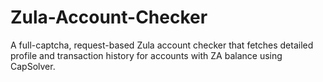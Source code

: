 # Zula-Account-Checker
A full-captcha, request-based Zula account checker that fetches detailed profile and transaction history for accounts with ZA balance using CapSolver.
